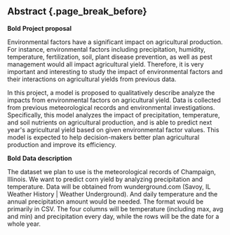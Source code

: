 ## Abstract {.page_break_before}

**Bold** __Project proposal__

Environmental factors have a significant impact on agricultural production. For instance, environmental factors including precipitation, humidity, temperature, fertilization, soil, plant disease prevention, as well as pest management would all impact agricultural yield. Therefore, it is very important and interesting to study the impact of environmental factors and their interactions on agricultural yields from previous data.

In this project, a model is proposed to qualitatively describe analyze the impacts from environmental factors on agricultural yield. Data is collected from previous meteorological records and environmental investigations. Specifically, this model analyzes the impact of precipitation, temperature, and soil nutrients on agricultural production, and is able to predict next year's agricultural yield based on given environmental factor values. This model is expected to help decision-makers better plan agricultural production and improve its efficiency.

**Bold** __Data description__

The dataset we plan to use is the meteorological records of Champaign, Illinois. We want to predict corn yield by analyzing precipitation and temperature. Data will be obtained from wunderground.com (Savoy, IL Weather History | Weather Underground). And daily temperature and the annual precipitation amount would be needed. The format would be primarily in CSV. The four columns will be temperature (including max, avg and min) and precipitation every day, while the rows will be the date for a whole year.
